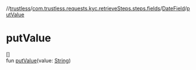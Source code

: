 //[trustless](../../../index.md)/[com.trustless.requests.kyc.retrieveSteps.steps.fields](../index.md)/[DateField](index.md)/[putValue](put-value.md)

# putValue

[]\
fun [putValue](put-value.md)(value: [String](https://kotlinlang.org/api/latest/jvm/stdlib/kotlin/-string/index.html))
